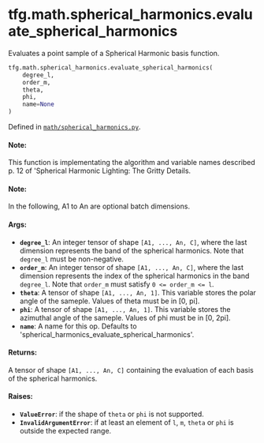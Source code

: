 <div itemscope itemtype="http://developers.google.com/ReferenceObject">
<meta itemprop="name" content="tfg.math.spherical_harmonics.evaluate_spherical_harmonics" />
<meta itemprop="path" content="Stable" />
</div>

# tfg.math.spherical_harmonics.evaluate_spherical_harmonics

Evaluates a point sample of a Spherical Harmonic basis function.

``` python
tfg.math.spherical_harmonics.evaluate_spherical_harmonics(
    degree_l,
    order_m,
    theta,
    phi,
    name=None
)
```



Defined in [`math/spherical_harmonics.py`](https://github.com/tensorflow/graphics/blob/master/tensorflow_graphics/math/spherical_harmonics.py).

<!-- Placeholder for "Used in" -->

#### Note:

This function is implementating the algorithm and variable names described
p. 12 of 'Spherical Harmonic Lighting: The Gritty Details.


#### Note:

In the following, A1 to An are optional batch dimensions.


#### Args:

* <b>`degree_l`</b>: An integer tensor of shape `[A1, ..., An, C]`, where the last
  dimension represents the band of the spherical harmonics. Note that
  `degree_l` must be non-negative.
* <b>`order_m`</b>: An integer tensor of shape `[A1, ..., An, C]`, where the last
  dimension represents the index of the spherical harmonics in the band
  `degree_l`. Note that `order_m` must satisfy `0 <= order_m <= l`.
* <b>`theta`</b>: A tensor of shape `[A1, ..., An, 1]`. This variable stores the polar
  angle of the sameple. Values of theta must be in [0, pi].
* <b>`phi`</b>: A tensor of shape `[A1, ..., An, 1]`. This variable stores the
  azimuthal angle of the sameple. Values of phi must be in [0, 2pi].
* <b>`name`</b>: A name for this op. Defaults to
  'spherical_harmonics_evaluate_spherical_harmonics'.


#### Returns:

A tensor of shape `[A1, ..., An, C]` containing the evaluation of each basis
of the spherical harmonics.


#### Raises:

* <b>`ValueError`</b>: if the shape of `theta` or `phi` is not supported.
* <b>`InvalidArgumentError`</b>: if at least an element of `l`, `m`, `theta` or `phi`
is outside the expected range.